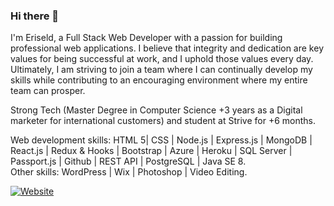 ### Hi there 👋
 I'm Eriseld, a Full Stack Web Developer with a passion for building professional web applications. I believe that integrity and dedication are key values for being successful at work, and I uphold those values every day. Ultimately, I am striving to join a team where I can continually develop my skills while contributing to an encouraging environment where my entire team can prosper.

Strong Tech (Master Degree in Computer Science +3 years as a Digital marketer for international customers) and student at Strive for +6 months.

Web development skills:
HTML 5| CSS | Node.js | Express.js | MongoDB | React.js | Redux & Hooks | Bootstrap | Azure | Heroku | SQL Server | Passport.js | Github | REST API | PostgreSQL | Java SE 8.
<br/>
Other skills:
WordPress | Wix | Photoshop | Video Editing.


[![Website](https://img.shields.io/website?label=eriseld-portfolio.herokuapp.com&style=for-the-badge&url=https%3A%2F%2Feriseld-portfolio.herokuapp.com)](https://eriseld-portfolio.herokuapp.com/)


<!--
**eriseld181/eriseld181** is a ✨ _special_ ✨ repository because its `README.md` (this file) appears on your GitHub profile.

Here are some ideas to get you started:

- 🔭 I’m currently working on ...
- 🌱 I’m currently learning ...
- 👯 I’m looking to collaborate on ...
- 🤔 I’m looking for help with ...
- 💬 Ask me about ...
- 📫 How to reach me: ...
- 😄 Pronouns: ...
- ⚡ Fun fact: ...
-->
